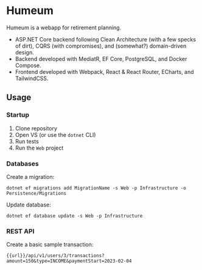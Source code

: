 # Humeum

Humeum is a webapp for retirement planning.

* ASP.NET Core backend following Clean Architecture (with a few specks of dirt), CQRS (with compromises), and (somewhat?) domain-driven design.
* Backend developed with MediatR, EF Core, PostgreSQL, and Docker Compose.
* Frontend developed with Webpack, React & React Router, ECharts, and TailwindCSS.

## Usage

### Startup

1. Clone repository
2. Open VS (or use the `dotnet` CLI)
3. Run tests
4. Run the `Web` project

### Databases

Create a migration:

    dotnet ef migrations add MigrationName -s Web -p Infrastructure -o Persistence/Migrations

Update database:

    dotnet ef database update -s Web -p Infrastructure

### REST API

Create a basic sample transaction:

    {{url}}/api/v1/users/3/transactions?amount=150&type=INCOME&paymentStart=2023-02-04

